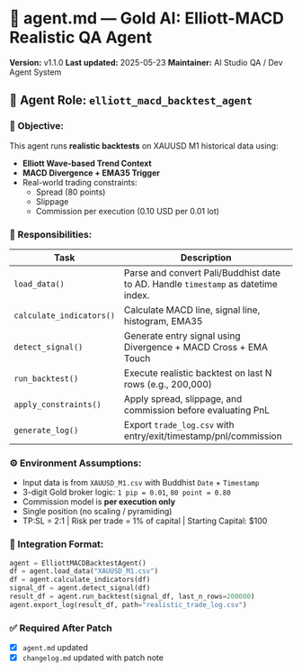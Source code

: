 # 🧠 agent.md — Gold AI: Elliott-MACD Realistic QA Agent
**Version:** v1.1.0
**Last updated:** 2025-05-23
**Maintainer:** AI Studio QA / Dev Agent System  

## 📌 Agent Role: `elliott_macd_backtest_agent`

### 🧭 Objective:
This agent runs **realistic backtests** on XAUUSD M1 historical data using:
- **Elliott Wave-based Trend Context**
- **MACD Divergence + EMA35 Trigger**
- Real-world trading constraints:
  - Spread (80 points)
  - Slippage
  - Commission per execution (0.10 USD per 0.01 lot)

### 🔨 Responsibilities:
| Task | Description |
|------|-------------|
| `load_data()` | Parse and convert Pali/Buddhist date to AD. Handle `timestamp` as datetime index. |
| `calculate_indicators()` | Calculate MACD line, signal line, histogram, EMA35 |
| `detect_signal()` | Generate entry signal using Divergence + MACD Cross + EMA Touch |
| `run_backtest()` | Execute realistic backtest on last N rows (e.g., 200,000) |
| `apply_constraints()` | Apply spread, slippage, and commission before evaluating PnL |
| `generate_log()` | Export `trade_log.csv` with entry/exit/timestamp/pnl/commission |

### ⚙️ Environment Assumptions:
- Input data is from `XAUUSD_M1.csv` with Buddhist `Date` + `Timestamp`
- 3-digit Gold broker logic: `1 pip = 0.01`, `80 point = 0.80`
- Commission model is **per execution only**
- Single position (no scaling / pyramiding)
- TP:SL = 2:1 | Risk per trade = 1% of capital | Starting Capital: $100

### 🧩 Integration Format:
```python
agent = ElliottMACDBacktestAgent()
df = agent.load_data("XAUUSD_M1.csv")
df = agent.calculate_indicators(df)
signal_df = agent.detect_signal(df)
result_df = agent.run_backtest(signal_df, last_n_rows=200000)
agent.export_log(result_df, path="realistic_trade_log.csv")
```

### ✅ Required After Patch
- [x] `agent.md` updated
- [x] `changelog.md` updated with patch note